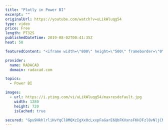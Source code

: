 ```yaml
---
title: "Plotly in Power BI"
excerpt: ""
originalUrl: https://youtube.com/watch?v=uLikWluqg54
type: video
price: Free
length: PT32S
publishedDateTime: 2019-08-02T00:41:35Z
heat: 50

featuredContent: "<iframe width=\"800\" height=\"500\" frameborder=\"0\" src=\"https://www.youtube.com/embed/uLikWluqg54\" allow=\"accelerometer; autoplay; encrypted-media; gyroscope; picture-in-picture\" allowfullscreen></iframe>"

provider:
  name: RADACAD
  domain: radacad.com

topics:
  - Power BI

images:
  - url: https://i.ytimg.com/vi/uLikWluqg54/maxresdefault.jpg
    width: 1280
    height: 720
    isCached: true

secured: "Gpu9HkhlrliHvYqCl8MQXzIgXx0cLxxpFaGarE6QbFKVxnsFKHJFzl8vNljCNnebCBABYgqvfd4LZmHR35FrN7jDqugQQWehE9Kp9+JuRRCJ1b5ixdVqR8qjtwKzWdSWlZ3R9WnraiUnQVaaOIjPA5oUacwGt8UecM909+ZF4ESacdf8qkNRYN6o2OaBbEVD/N00Gmk8dosWNuGWW6BjmQCBtSAT3PkVr3z/YDQE8WN+//R1yWI1oDJJrLP5aUt8FczEZAtjQ+siFtqnBFLT5TCOJrg2Nt3w7/T0P+bfievAWDMpfZZcx5pHSjtzECl9zszGil8OHPYy/Wtc9AthjJxf15VTyTgbKr7xe4io0MBxQbxXs2CjmR07U1AgbkrPhbOrrbpSpJHHp/4XEFDsSwM/6/DEhfHP5IOK/ik8wcM=;38A4M8BJvGjdrvb7K9VkhQ=="
---
```


